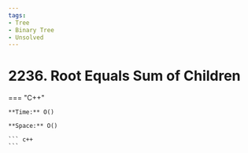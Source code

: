 ```yaml
---
tags:
- Tree
- Binary Tree
- Unsolved
---
```



# 2236. Root Equals Sum of Children

=== "C++"

    **Time:** O()

    **Space:** O()

    ``` c++
    ```